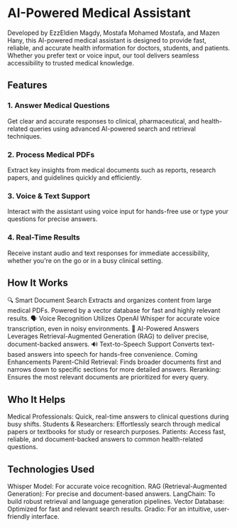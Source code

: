 # AI-Powered Medical Assistant
Developed by EzzEldien Magdy, Mostafa Mohamed Mostafa, and Mazen Hany, this AI-powered medical assistant is designed to provide fast, reliable, and accurate health information for doctors, students, and patients. Whether you prefer text or voice input, our tool delivers seamless accessibility to trusted medical knowledge.

## Features
### 1. Answer Medical Questions
Get clear and accurate responses to clinical, pharmaceutical, and health-related queries using advanced AI-powered search and retrieval techniques.

### 2. Process Medical PDFs
Extract key insights from medical documents such as reports, research papers, and guidelines quickly and efficiently.

### 3. Voice & Text Support
Interact with the assistant using voice input for hands-free use or type your questions for precise answers.

### 4. Real-Time Results
Receive instant audio and text responses for immediate accessibility, whether you're on the go or in a busy clinical setting.

## How It Works
🔍 Smart Document Search
Extracts and organizes content from large medical PDFs.
Powered by a vector database for fast and highly relevant results.
🗣 Voice Recognition
Utilizes OpenAI Whisper for accurate voice transcription, even in noisy environments.
🤖 AI-Powered Answers
Leverages Retrieval-Augmented Generation (RAG) to deliver precise, document-backed answers.
🔊 Text-to-Speech Support
Converts text-based answers into speech for hands-free convenience.
Coming Enhancements
Parent-Child Retrieval: Finds broader documents first and narrows down to specific sections for more detailed answers.
Reranking: Ensures the most relevant documents are prioritized for every query.
## Who It Helps
Medical Professionals: Quick, real-time answers to clinical questions during busy shifts.
Students & Researchers: Effortlessly search through medical papers or textbooks for study or research purposes.
Patients: Access fast, reliable, and document-backed answers to common health-related questions.
## Technologies Used
Whisper Model: For accurate voice recognition.
RAG (Retrieval-Augmented Generation): For precise and document-based answers.
LangChain: To build robust retrieval and language generation pipelines.
Vector Database: Optimized for fast and relevant search results.
Gradio: For an intuitive, user-friendly interface.
